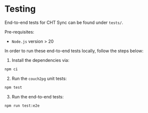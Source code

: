 # Testing 
End-to-end tests for CHT Sync can be found under `tests/`. 

Pre-requisites:
* `Node.js` version > 20

In order to run these end-to-end tests locally, follow the steps below:

1. Install the dependencies via:

```sh
npm ci
```

2. Run the `couch2pg` unit tests:

```sh
npm test
```

3. Run the end-to-end tests:

```sh
npm run test:e2e
```